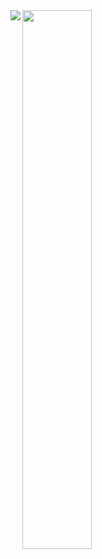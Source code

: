 
<img align="left" src="https://github-readme-stats.vercel.app/api?username=N1K0LAAAA&show_icons=true&theme=radical"/>

<img align="left" width="47%" src="https://github-readme-stats.vercel.app/api/top-langs/?username=N1K0LAAAA&layout=compact"/>

